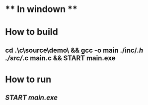 # ** In windown **
# How to build
## **__cd .\c\source\demo\ && gcc -o main ./inc/*.h ./src/*.c main.c && START main.exe__**
# How to run
## **_START main.exe_**